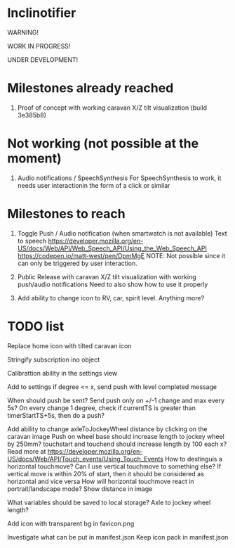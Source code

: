 # Inclinotifier
WARNING!

WORK IN PROGRESS!

UNDER DEVELOPMENT!

# Milestones already reached
1. Proof of concept with working caravan X/Z tilt visualization (build 3e385b8)

# Not working (not possible at the moment)
1. Audio notifications / SpeechSynthesis
	For SpeechSynthesis to work, it needs user interactionin the form of a click or similar

# Milestones to reach
1. Toggle Push / Audio notification (when smartwatch is not available)
	Text to speech
	https://developer.mozilla.org/en-US/docs/Web/API/Web_Speech_API/Using_the_Web_Speech_API
	https://codepen.io/matt-west/pen/DpmMgE
	NOTE: Not possible since it can only be triggered by user interaction.

2. Public Release with caravan X/Z tilt visualization with working push/audio notifications
	Need to also show how to use it properly

3. Add ability to change icon to RV, car, spirit level. Anything more?

# TODO list

Replace home icon with tilted caravan icon

Stringify subscription ino object

Calibrattion ability in the settings view

Add to settings
	if degree <= x, send push with level completed message

When should push be sent?
	Send push only on +/-1 change and max every 5s?
	On every change 1 degree, check if currentTS is greater than timerStartTS+5s, then do a push?

Add ability to change axleToJockeyWheel distance by clicking on the caravan image
	Push on wheel base should increase length to jockey wheel by 250mm?
	touchstart and touchend should increase length by 100 each x?
		Read more at https://developer.mozilla.org/en-US/docs/Web/API/Touch_events/Using_Touch_Events
		How to destinguis a horizontal touchmove? Can I use vertical touchmove to something else?
			If vertical move is within 20% of start, then it should be considered as horizontal and vice versa
			How will horizontal touchmove react in portrait/landscape mode?
	Show distance in image

What variables should be saved to local storage?
	Axle to jockey wheel length?

Add icon with transparent bg in favicon.png

Investigate what can be put in manifest.json
	Keep icon pack in manifest.json
